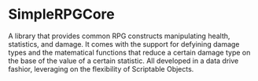 # SimpleRPGCore
A library that provides common RPG constructs manipulating health, statistics, and damage. It comes with the support for defyining damage types and the matematical functions that reduce a certain damage type on the base of the value of a certain statistic. All developed in a data drive fashior, leveraging on the flexibility of Scriptable Objects.

